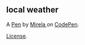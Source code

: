 local weather
-------------


A [Pen](http://codepen.io/kovmir/pen/xEGmjz) by [Mirela ](http://codepen.io/kovmir) on [CodePen](http://codepen.io/).

[License](http://codepen.io/kovmir/pen/xEGmjz/license).